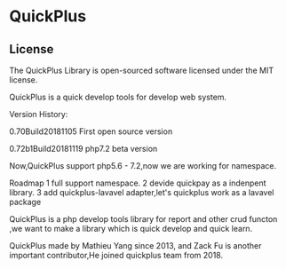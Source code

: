 # QuickPlus 

## License

The QuickPlus Library is open-sourced software licensed under the MIT license.
 

QuickPlus is a quick develop tools for develop web system.

Version History:

0.70Build20181105  First open source version

0.72b1Build20181119  php7.2 beta version 
  
 Now,QuickPlus support php5.6 - 7.2,now we are working for namespace.
 
 
 Roadmap 
 1 full support namespace.
 2 devide quickpay as a indenpent library.
 3 add quickplus-lavavel adapter,let's quickplus work as a lavavel package
 
 
 QuickPlus is a php develop tools library for report and other crud functon ,we want to make a library which is  quick develop and quick learn.
 
 QuickPlus made by Mathieu Yang since 2013, and Zack Fu is another important contributor,He joined quickplus team from 2018.
 
 




